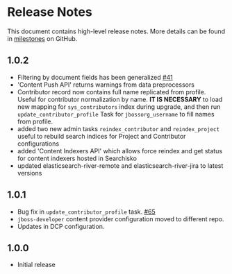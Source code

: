 # Release Notes

This document contains high-level release notes. More details can be found in [milestones](https://github.com/searchisko/searchisko/issues/milestones) on GitHub.

## 1.0.2

- Filtering by document fields has been generalized [#41](https://github.com/searchisko/searchisko/issues/41)
- 'Content Push API' returns warnings from data preprocessors
- Contributor record now contains full name replicated from profile. Useful for contributor normalization by name. 
  **IT IS NECESSARY** to load new mapping for `sys_contributors` index during upgrade, and then run `update_contributor_profile` Task for `jbossorg_username` to fill names from profile.
- added two new admin tasks `reindex_contributor` and `reindex_project` useful to rebuild search indices for Project and Contributor configurations
- added 'Content Indexers API' which allows force reindex and get status for content indexers hosted in Searchisko
- updated elasticsearch-river-remote and elasticsearch-river-jira to latest versions

## 1.0.1

- Bug fix in `update_contributor_profile` task. [#65](https://github.com/searchisko/searchisko/issues/65)
- `jboss-developer` content provider configuration moved to different repo.
- Updates in DCP configuration.

## 1.0.0

- Initial release
